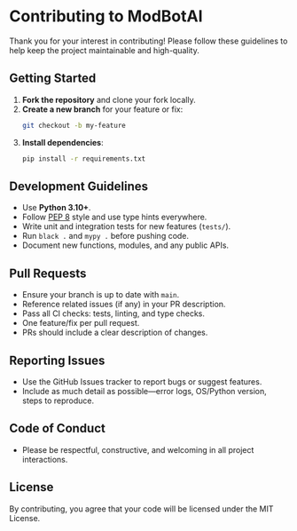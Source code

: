 # Contributing to ModBotAI

Thank you for your interest in contributing! Please follow these guidelines to help keep the project maintainable and high-quality.

## Getting Started

1. **Fork the repository** and clone your fork locally.
2. **Create a new branch** for your feature or fix:
   ```bash
   git checkout -b my-feature
   ```
3. **Install dependencies**:
   ```bash
   pip install -r requirements.txt
   ```

## Development Guidelines

- Use **Python 3.10+**.
- Follow [PEP 8](https://peps.python.org/pep-0008/) style and use type hints everywhere.
- Write unit and integration tests for new features (`tests/`).
- Run `black .` and `mypy .` before pushing code.
- Document new functions, modules, and any public APIs.

## Pull Requests

- Ensure your branch is up to date with `main`.
- Reference related issues (if any) in your PR description.
- Pass all CI checks: tests, linting, and type checks.
- One feature/fix per pull request.
- PRs should include a clear description of changes.

## Reporting Issues

- Use the GitHub Issues tracker to report bugs or suggest features.
- Include as much detail as possible—error logs, OS/Python version, steps to reproduce.

## Code of Conduct

- Please be respectful, constructive, and welcoming in all project interactions.

## License

By contributing, you agree that your code will be licensed under the MIT License.